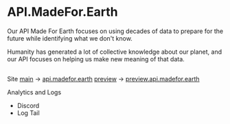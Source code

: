 # API.MadeFor.Earth

Our API Made For Earth focuses on using decades of data to prepare for the future while identifying what we don't know.

Humanity has generated a lot of collective knowledge about our planet, and our API focuses on helping us make new meaning of that data.

##

Site
[main](#) → [api.madefor.earth](#)
[preview](#) → [preview.api.madefor.earth](#)

Analytics and Logs

- Discord
- Log Tail
